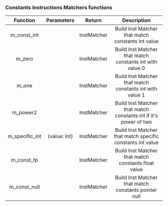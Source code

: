### Constants Instructions Matchers functions

|    Function    |  Parameters  |   Return    |                           Description                            |
| :------------: | :----------: | :---------: | :--------------------------------------------------------------: |
|  m_const_int   |              | InstMatcher |        Build Inst Matcher that match constants int value         |
|     m_zero     |              | InstMatcher |     Build Inst Matcher that match constants int with value 0     |
|     m_one      |              | InstMatcher |     Build Inst Matcher that match constants int with value 1     |
|    m_power2    |              | InstMatcher | Build Inst Matcher that match constants int if it's power of two |
| m_specific_int | (value: Int) | InstMatcher |    Build Inst Matcher that match specific constants int value    |
|   m_const_fp   |              | InstMatcher |       Build Inst Matcher that match constants float value        |
|  m_const_null  |              | InstMatcher |       Build Inst Matcher that match constants pointer null       |
